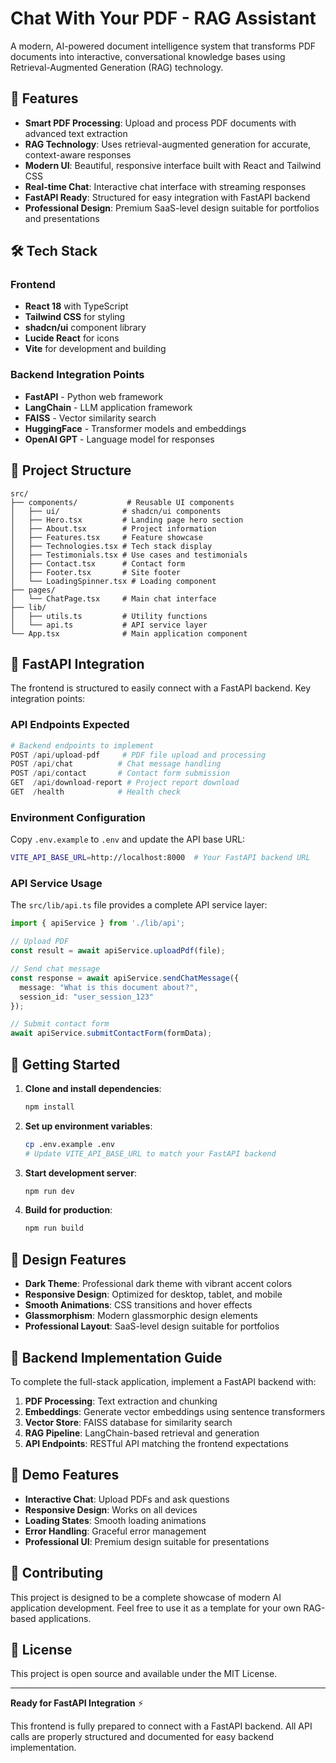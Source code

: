 # Chat With Your PDF - RAG Assistant

A modern, AI-powered document intelligence system that transforms PDF documents into interactive, conversational knowledge bases using Retrieval-Augmented Generation (RAG) technology.

## 🚀 Features

- **Smart PDF Processing**: Upload and process PDF documents with advanced text extraction
- **RAG Technology**: Uses retrieval-augmented generation for accurate, context-aware responses
- **Modern UI**: Beautiful, responsive interface built with React and Tailwind CSS
- **Real-time Chat**: Interactive chat interface with streaming responses
- **FastAPI Ready**: Structured for easy integration with FastAPI backend
- **Professional Design**: Premium SaaS-level design suitable for portfolios and presentations

## 🛠️ Tech Stack

### Frontend
- **React 18** with TypeScript
- **Tailwind CSS** for styling
- **shadcn/ui** component library
- **Lucide React** for icons
- **Vite** for development and building

### Backend Integration Points
- **FastAPI** - Python web framework
- **LangChain** - LLM application framework
- **FAISS** - Vector similarity search
- **HuggingFace** - Transformer models and embeddings
- **OpenAI GPT** - Language model for responses

## 📁 Project Structure

```
src/
├── components/           # Reusable UI components
│   ├── ui/              # shadcn/ui components
│   ├── Hero.tsx         # Landing page hero section
│   ├── About.tsx        # Project information
│   ├── Features.tsx     # Feature showcase
│   ├── Technologies.tsx # Tech stack display
│   ├── Testimonials.tsx # Use cases and testimonials
│   ├── Contact.tsx      # Contact form
│   ├── Footer.tsx       # Site footer
│   └── LoadingSpinner.tsx # Loading component
├── pages/
│   └── ChatPage.tsx     # Main chat interface
├── lib/
│   ├── utils.ts         # Utility functions
│   └── api.ts           # API service layer
└── App.tsx              # Main application component
```

## 🔧 FastAPI Integration

The frontend is structured to easily connect with a FastAPI backend. Key integration points:

### API Endpoints Expected

```python
# Backend endpoints to implement
POST /api/upload-pdf     # PDF file upload and processing
POST /api/chat          # Chat message handling
POST /api/contact       # Contact form submission
GET  /api/download-report # Project report download
GET  /health            # Health check
```

### Environment Configuration

Copy `.env.example` to `.env` and update the API base URL:

```bash
VITE_API_BASE_URL=http://localhost:8000  # Your FastAPI backend URL
```

### API Service Usage

The `src/lib/api.ts` file provides a complete API service layer:

```typescript
import { apiService } from './lib/api';

// Upload PDF
const result = await apiService.uploadPdf(file);

// Send chat message
const response = await apiService.sendChatMessage({
  message: "What is this document about?",
  session_id: "user_session_123"
});

// Submit contact form
await apiService.submitContactForm(formData);
```

## 🚀 Getting Started

1. **Clone and install dependencies**:
   ```bash
   npm install
   ```

2. **Set up environment variables**:
   ```bash
   cp .env.example .env
   # Update VITE_API_BASE_URL to match your FastAPI backend
   ```

3. **Start development server**:
   ```bash
   npm run dev
   ```

4. **Build for production**:
   ```bash
   npm run build
   ```

## 🎨 Design Features

- **Dark Theme**: Professional dark theme with vibrant accent colors
- **Responsive Design**: Optimized for desktop, tablet, and mobile
- **Smooth Animations**: CSS transitions and hover effects
- **Glassmorphism**: Modern glassmorphic design elements
- **Professional Layout**: SaaS-level design suitable for portfolios

## 🔗 Backend Implementation Guide

To complete the full-stack application, implement a FastAPI backend with:

1. **PDF Processing**: Text extraction and chunking
2. **Embeddings**: Generate vector embeddings using sentence transformers
3. **Vector Store**: FAISS database for similarity search
4. **RAG Pipeline**: LangChain-based retrieval and generation
5. **API Endpoints**: RESTful API matching the frontend expectations

## 📱 Demo Features

- **Interactive Chat**: Upload PDFs and ask questions
- **Responsive Design**: Works on all devices
- **Loading States**: Smooth loading animations
- **Error Handling**: Graceful error management
- **Professional UI**: Premium design suitable for presentations

## 🤝 Contributing

This project is designed to be a complete showcase of modern AI application development. Feel free to use it as a template for your own RAG-based applications.

## 📄 License

This project is open source and available under the MIT License.

---

**Ready for FastAPI Integration** ⚡

This frontend is fully prepared to connect with a FastAPI backend. All API calls are properly structured and documented for easy backend implementation.
